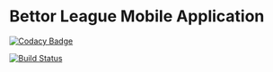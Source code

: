 # Bettor League Mobile Application

[![Codacy Badge](https://api.codacy.com/project/badge/Grade/ad5daa4bea104e618bab2f11103ec4ca)](https://www.codacy.com/app/RedHotMan/bettorLeague-app?utm_source=github.com&amp;utm_medium=referral&amp;utm_content=BettorLeague/bettorLeague-app&amp;utm_campaign=Badge_Grade)

[![Build Status](https://travis-ci.com/BettorLeague/bettorLeague-app.svg?branch=master)](https://travis-ci.com/BettorLeague/bettorLeague-app)
